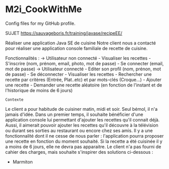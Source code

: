 # M2i_CookWithMe
Config files for my GitHub profile.

SUJET
https://sauvageboris.fr/training/javase/recipeEE/

Réaliser une application Java SE de cuisine
Notre client nous a contacté pour réaliser une application console familiale de recette de cuisine.

Fonctionnalités :
-> Utilisateur non connecté
    - Visualiser les recettes
    - S'inscrire (nom, prénom, email, photo, mot de passe)
    - Se connecter (email, mot de passe)
-> Utilisateur connecté
    - Editer son profil (nom, prénon, mot de passe)
    - Se déconnecter
    - Visualiser les recettes
    - Rechercher une recette par critères (Entrée, Plat..etc) et par mots-clés (Croque...)
    - Ajouter une recette
    - Demander une recette aléatoire (en fonction de l'instant et de l'historique de moins de 6 jours)
    
    
    Contexte
Le client a pour habitude de cuisiner matin, midi et soir. Seul bémol, il n'a jamais d'idée.
Dans un premier temps, il souhaite bénéficier d'une application console lui permettant d'ajouter les recettes qu'il connait déjà.
Aussi, il aimerait pouvoir ajouter les recettes qu'il découvre à la télévision ou durant ses sorties au restaurant ou encore chez ses amis.
Il y a une fonctionnalité dont il ne cesse de nous parler : l'application pourra proposer une recette en fonction du moment souhaité.
Si la recette a été cuisinée il y a moins de 6 jours, elle ne devra pas apparaitre.
Le client n'a pas fourni de cahier des charges, mais souhaite s'inspirer des solutions ci-dessous :
- Marmiton
